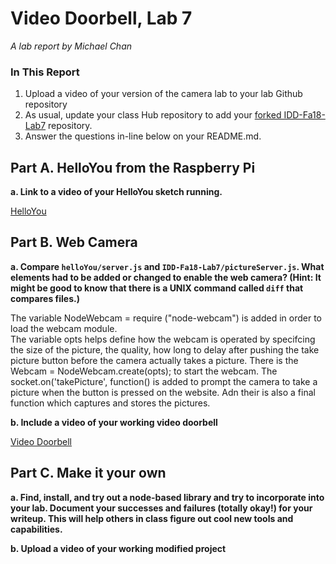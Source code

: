 # Video Doorbell, Lab 7

*A lab report by Michael Chan*

### In This Report

1. Upload a video of your version of the camera lab to your lab Github repository
1. As usual, update your class Hub repository to add your [forked IDD-Fa18-Lab7](/FAR-Lab/IDD-Fa18-Lab7) repository.
1. Answer the questions in-line below on your README.md.

## Part A. HelloYou from the Raspberry Pi

**a. Link to a video of your HelloYou sketch running.**

[HelloYou](https://youtu.be/XgwcEyXctdU)

## Part B. Web Camera

**a. Compare `helloYou/server.js` and `IDD-Fa18-Lab7/pictureServer.js`. What elements had to be added or changed to enable the web camera? (Hint: It might be good to know that there is a UNIX command called `diff` that compares files.)**

The variable NodeWebcam = require ("node-webcam") is added in order to load the webcam module.  
The variable opts helps define how the webcam is operated by specifcing the size of the picture, the quality, how long to delay after pushing the take picture button before the camera actually takes a picture. 
There is the Webcam = NodeWebcam.create(opts); to start the webcam.
The socket.on('takePicture', function() is added to prompt the camera to take a picture when the button is pressed on the website.  Adn their is also a final function which captures and stores the pictures.  

**b. Include a video of your working video doorbell**

[Video Doorbell](https://youtu.be/Fq2nImVmxTQ)

## Part C. Make it your own

**a. Find, install, and try out a node-based library and try to incorporate into your lab. Document your successes and failures (totally okay!) for your writeup. This will help others in class figure out cool new tools and capabilities.**

**b. Upload a video of your working modified project**
